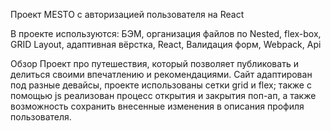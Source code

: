 Проект MESTO с авторизацией пользователя на React 

В проекте используются: БЭМ, организация файлов по Nested, flex-box, GRID Layout, адаптивная вёрстка, React, Валидация форм, Webpack, Api

Обзор
Проект про путешествия, который позволяет публиковать и делиться своими впечатлению и рекомендациями. Сайт адаптирован под разные девайсы, проекте использованы сетки grid и flex; также с помощью js реализован процесс открытия и закрытия поп-ап, а также возможность сохранить внесенные изменения в описания профиля пользователя.
